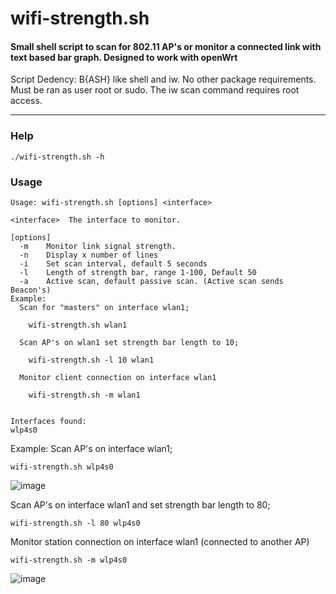 # wifi-strength.sh
<h4>Small shell script to scan for 802.11 AP's or monitor a connected link with text based bar graph. Designed to work with openWrt</h2>

Script Dedency: B{ASH} like shell and iw. No other package requirements. Must be ran as user root or sudo. The iw scan command requires root access.

---
### Help 
 `./wifi-strength.sh -h`

### Usage
	
	Usage: wifi-strength.sh [options] <interface>
	
	<interface>  The interface to monitor. 
	
	[options]
	  -m	Monitor link signal strength.
	  -n	Display x number of lines
	  -i	Set scan interval, default 5 seconds
	  -l	Length of strength bar, range 1-100, Default 50
	  -a	Active scan, default passive scan. (Active scan sends Beacon's) 
	Example:
	  Scan for "masters" on interface wlan1;
	
		wifi-strength.sh wlan1
	
	  Scan AP's on wlan1 set strength bar length to 10;
	
		wifi-strength.sh -l 10 wlan1
	
	  Monitor client connection on interface wlan1
	
		wifi-strength.sh -m wlan1
	
	
	Interfaces found:
	wlp4s0



Example:
  Scan AP's on interface wlan1;

	wifi-strength.sh wlp4s0

 ![image](https://github.com/user-attachments/assets/34148ee3-3a3b-4e61-aa59-83897fb0da1f)

  Scan AP's on interface wlan1 and set strength bar length to 80;

	wifi-strength.sh -l 80 wlp4s0

  Monitor station connection on interface wlan1 (connected to another AP)

	wifi-strength.sh -m wlp4s0

![image](https://github.com/user-attachments/assets/695896d8-3edc-4e15-89dd-fdbdf44191e0)


 

